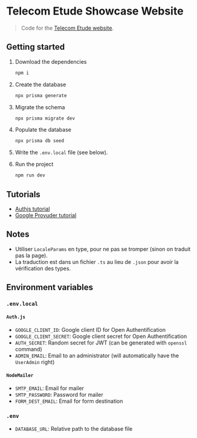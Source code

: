 # Telecom Etude Showcase Website

> Code for the [Telecom Etude website](http://telecom-etude.fr).

## Getting started

1. Download the dependencies

    ```sh
    npm i 
    ```

2. Create the database

    ```sh
    npx prisma generate
    ```

3. Migrate the schema

    ```sh
    npx prisma migrate dev
    ```

4. Populate the database

    ```sh
    npx prisma db seed
    ```

5. Write the `.env.local` file (see below).
6. Run the project

    ```sh
    npm run dev
    ```

## Tutorials

- [Authjs tutorial](https://www.youtube.com/watch?v=1MTyCvS05V4)
- [Google Provuder tutorial](https://www.youtube.com/watch?v=Rs8018RO5YQ)

## Notes

- Utiliser `LocaleParams` en type, pour ne pas se tromper (sinon on traduit pas la page).
- La traduction est dans un fichier `.ts` au lieu de `.json` pour avoir la vérification des types.

## Environment variables

### `.env.local`

#### `Auth.js`

- `GOOGLE_CLIENT_ID`: Google client ID for Open Authentification
- `GOOGLE_CLIENT_SECRET`: Google client secret for Open Authentification
- `AUTH_SECRET`: Random secret for JWT (can be generated with `openssl` command)
- `ADMIN_EMAIL`: Email to an administrator (will automatically have the `UserAdmin` right)

#### `NodeMailer`

- `SMTP_EMAIL`: Email for mailer
- `SMTP_PASSWORD`: Password for mailer
- `FORM_DEST_EMAIL`: Email for form destination

### `.env`

- `DATABASE_URL`: Relative path to the database file

